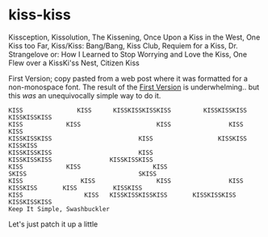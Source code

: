 # kiss-kiss
Kissception, Kissolution, The Kissening, Once Upon a Kiss in the West, One Kiss too Far, Kiss/Kiss: Bang/Bang, Kiss Club, Requiem for a Kiss, Dr. Strangelove or: How I Learned to Stop Worrying and Love the Kiss, One Flew over a KissKi'ss Nest, Citizen Kiss


First Version; copy pasted from a web post where it was formatted for a non-monospace font.
The result of the [ First Version](https://github.com/hnsz/kiss-kiss/blob/6cebfeefddfd92a3a1384d66239978c6750499bd/kiss.txt/) 
is underwhelming.. but this _was_ an unequivocally simple way to do it. 
~~~text
KISS               KISS      KISSKISSKISSKISS         KISSKISSKISS             KISSKISSKISS
KISS            KISS                     KISS                KISS                               KISS
KISSKISSKISS                        KISS                  KISSKISS                      KISSKISS
KISSKISSKISS                        KISS                       KISSKISSKISS                KISSKISSKISS
KISS            KISS                    KISS                                       SKISS                               SKISS
KISS                KISS                 KISS                KISS       KISSKISS       KISS          KISSKISS
KISS                 KISS   KISSKISSKISSKISS       KISSKISSKISS                 KISSKISSKISS
Keep It Simple, Swashbuckler
~~~

Let's just patch it up a little
